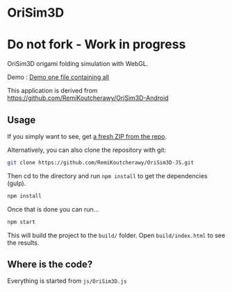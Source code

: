 OriSim3D 
===
Do not fork - Work in progress
===
OriSim3D origami folding simulation with WebGL.

Demo : [Demo one file containing all](https://remikoutcherawy.github.io/vue3dLocal.html) 


This application is derived from
https://github.com/RemiKoutcherawy/OriSim3D-Android

## Usage

If you simply want to see, get [a fresh ZIP from the repo](https://github.com/RemiKoutcherawy/OriSim3D-JS/archive/master.zip).

Alternatively, you can also clone the repository with git:

```bash
git clone https://github.com/RemiKoutcherawy/OriSim3D-JS.git
```
Then cd to the directory and run `npm install` to get the dependencies (gulp).
```bash
npm install
```
Once that is done you can run...
```bash
npm start
```
This will build the project to the `build/` folder.
Open `build/index.html` to see the results.

## Where is the code?

Everything is started from `js/OriSim3D.js` 



